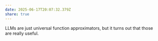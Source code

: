 ```yaml
---
date: 2025-06-17T20:07:32.379Z
share: true
---
```

LLMs are just universal function approximators, but it turns out that those are really useful.
